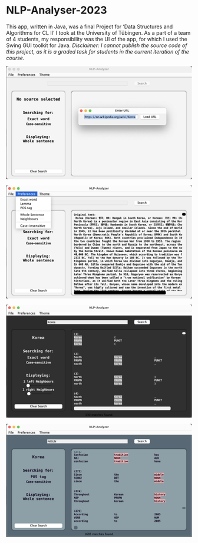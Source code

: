 # NLP-Analyser-2023

This app, written in Java, was a final Project for ‘Data Structures and Algorithms for CL II’ I took at the University of Tübingen. As a part of a team of 4 students, my responsibility was the UI of the app, for which I used the Swing GUI toolkit for Java.
*Disclaimer: I cannot publish the source code of this project, as it is a graded task for students in the current iteration of the course.*

![Screenshot of the app interface](Screenshot1.png)

![Screenshot of the app interface](Screenshot2.png)

![Screenshot of the app interface](Screenshot3.png)

![Screenshot of the app interface](Screenshot4.png)
